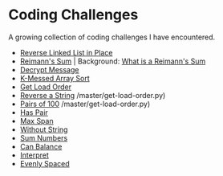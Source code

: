 # Coding Challenges

A growing collection of coding challenges I have encountered.

  - [Reverse Linked List in Place](https://github.com/njgupta23/Coding-Challenges/blob/master/rev-llist-in-place.py)
  - [Reimann's Sum](https://github.com/njgupta23/Coding-Challenges/blob/master/reimanns-sum.py) | Background: [What is a Reimann's Sum](https://en.wikipedia.org/wiki/Riemann_sum)
  - [Decrypt Message](https://github.com/njgupta23/Coding-Challenges/blob/master/decrypt-msg.py)
  - [K-Messed Array Sort](https://github.com/njgupta23/Coding-Challenges/blob/master/k-messed-array-sort.py)
  - [Get Load Order](https://github.com/njgupta23/Coding-Challenges/blob/master/get-load-order.py)
  - [Reverse a String](https://github.com/njgupta23/Coding-Challenges/blob/master/rev-str.py)
  /master/get-load-order.py)
  - [Pairs of 100](https://github.com/njgupta23/Coding-Challenges/blob/master/pairs-of-100.py)
  /master/get-load-order.py)
  - [Has Pair](https://github.com/njgupta23/Coding-Challenges/blob/master/has-pair.py)
  - [Max Span](https://github.com/njgupta23/Coding-Challenges/blob/master/max-span.py)
  - [Without String](https://github.com/njgupta23/Coding-Challenges/blob/master/without-str.py)
  - [Sum Numbers](https://github.com/njgupta23/Coding-Challenges/blob/master/sum-nums.py)
  - [Can Balance](https://github.com/njgupta23/Coding-Challenges/blob/master/can-balance.py)
  - [Interpret](https://github.com/njgupta23/Coding-Challenges/blob/master/interpret.py)
  - [Evenly Spaced](https://github.com/njgupta23/Coding-Challenges/blob/master/evenly-spaced.py)